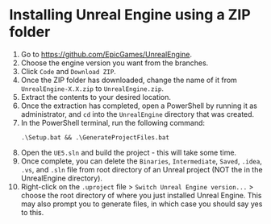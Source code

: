 # Installing Unreal Engine using a ZIP folder

1. Go to https://github.com/EpicGames/UnrealEngine.
2. Choose the engine version you want from the branches.
3. Click `Code` and `Download ZIP`.
4. Once the ZIP folder has downloaded, change the name of it from `UnrealEngine-X.X.zip` to `UnrealEngine.zip`.
5. Extract the contents to your desired location.
6. Once the extraction has completed, open a PowerShell by running it as administrator, and `cd` into the `UnrealEngine` 
directory that was created.
7. In the PowerShell terminal, run the following command:
    ```shell
    .\Setup.bat && .\GenerateProjectFiles.bat
    ```
8. Open the `UE5.sln` and build the project - this will take some time.
9. Once complete, you can delete the `Binaries`, `Intermediate`, `Saved`, `.idea`, `.vs`, and `.sln` file from root directory 
of an Unreal project (NOT the in the UnrealEngine directory). 
10. Right-click on the `.uproject` file > `Switch Unreal Engine version...` > choose the root directory of where you just
installed Unreal Engine. This may also prompt you to generate files, in which case you should say yes to this.